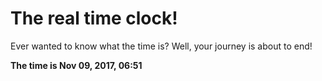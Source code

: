 # The real time clock!

Ever wanted to know what the time is? Well, your journey is about to end!

**The time is Nov 09, 2017, 06:51**